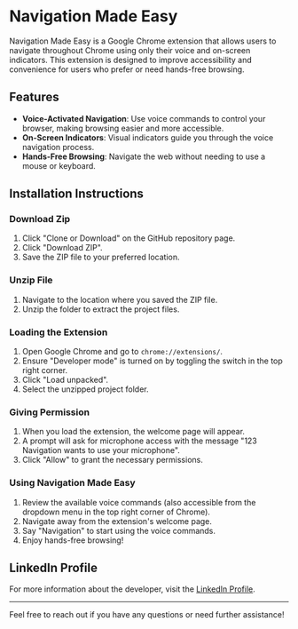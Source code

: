 # Navigation Made Easy

Navigation Made Easy is a Google Chrome extension that allows users to navigate throughout Chrome using only their voice and on-screen indicators. This extension is designed to improve accessibility and convenience for users who prefer or need hands-free browsing.

## Features

- **Voice-Activated Navigation**: Use voice commands to control your browser, making browsing easier and more accessible.
- **On-Screen Indicators**: Visual indicators guide you through the voice navigation process.
- **Hands-Free Browsing**: Navigate the web without needing to use a mouse or keyboard.

## Installation Instructions

### Download Zip

1. Click "Clone or Download" on the GitHub repository page.
2. Click "Download ZIP".
3. Save the ZIP file to your preferred location.

### Unzip File

1. Navigate to the location where you saved the ZIP file.
2. Unzip the folder to extract the project files.

### Loading the Extension

1. Open Google Chrome and go to `chrome://extensions/`.
2. Ensure "Developer mode" is turned on by toggling the switch in the top right corner.
3. Click "Load unpacked".
4. Select the unzipped project folder.

### Giving Permission

1. When you load the extension, the welcome page will appear.
2. A prompt will ask for microphone access with the message "123 Navigation wants to use your microphone".
3. Click "Allow" to grant the necessary permissions.

### Using Navigation Made Easy

1. Review the available voice commands (also accessible from the dropdown menu in the top right corner of Chrome).
2. Navigate away from the extension's welcome page.
3. Say "Navigation" to start using the voice commands.
4. Enjoy hands-free browsing!

## LinkedIn Profile

For more information about the developer, visit the [LinkedIn Profile](https://www.linkedin.com/in/kerenshay/).

---

Feel free to reach out if you have any questions or need further assistance!
